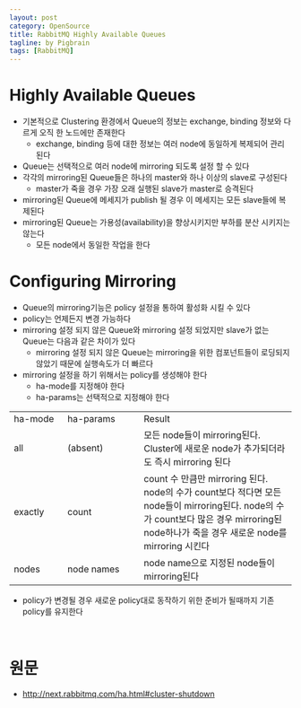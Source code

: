 ```yaml
---
layout: post
category: OpenSource
title: RabbitMQ Highly Available Queues
tagline: by Pigbrain
tags: [RabbitMQ]
---
```

  
<!--more-->  
  
# Highly Available Queues
* 기본적으로 Clustering 환경에서 Queue의 정보는 exchange, binding 정보와 다르게 오직 한 노드에만 존재한다  
	* exchange, binding 등에 대한 정보는 여러 node에 동일하게 복제되어 관리된다  
* Queue는 선택적으로 여러 node에 mirroring 되도록 설정 할 수 있다  
* 각각의 mirroring된 Queue들은 하나의 master와 하나 이상의 slave로 구성된다  
	* master가 죽을 경우 가장 오래 실행된 slave가 master로 승격된다   
* mirroring된 Queue에 메세지가 publish 될 경우 이 메세지는 모든 slave들에 복제된다  
* mirroring된 Queue는 가용성(availability)을 향상시키지만 부하를 분산 시키지는 않는다  
	* 모든 node에서 동일한 작업을 한다  
  
# Configuring Mirroring  
* Queue의 mirroring기능은 policy 설정을 통하여 활성화 시킬 수 있다  
* policy는 언제든지 변경 가능하다  
* mirroring 설정 되지 않은 Queue와 mirroring 설정 되었지만 slave가 없는 Queue는 다음과 같은 차이가 있다  
	* mirroring 설정 되지 않은 Queue는 mirroring을 위한 컴포넌트들이 로딩되지 않았기 때문에 실행속도가 더 빠르다  
* mirroring 설정을 하기 위해서는 policy를 생성해야 한다  
	* ha-mode를 지정해야 한다  
	* ha-params는 선택적으로 지정해야 한다  
  
<table>
<tr>
<td>ha-mode&nbsp;</td><td>ha-params&nbsp;&nbsp;&nbsp;</td><td>Result</td>
</tr>
<tr>
<td>all</td><td>(absent)</td><td>모든 node들이 mirroring된다. Cluster에 새로운 node가 추가되더라도 즉시 mirroring 된다</td>
</tr>
<tr>
<td>exactly&nbsp;&nbsp;&nbsp;&nbsp;&nbsp;&nbsp;</td><td>count&nbsp;&nbsp;&nbsp;&nbsp;&nbsp;&nbsp;&nbsp;&nbsp;&nbsp;&nbsp;&nbsp;&nbsp;&nbsp;&nbsp;&nbsp;&nbsp;&nbsp;&nbsp;</td><td>count 수 만큼만 mirroring 된다. node의 수가 count보다 적다면 모든 node들이 mirroring된다. node의 수가 count보다 많은 경우 mirroring된 node하나가 죽을 경우 새로운 node를 mirroring 시킨다</td>
</tr>
<tr>
<td>nodes</td><td>node names</td><td>node name으로 지정된 node들이 mirroring된다</td>
</tr>
</table>
  
* policy가 변경될 경우 새로운 policy대로 동작하기 위한 준비가 될때까지 기존 policy를 유지한다  
  
  
<br>  
  
# 원문   
* http://next.rabbitmq.com/ha.html#cluster-shutdown  
